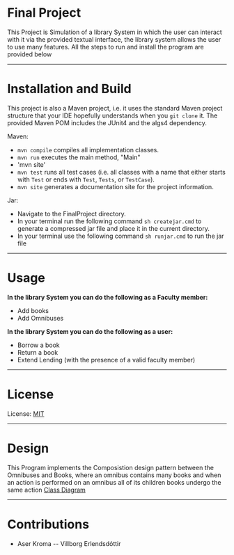 # Final Project
This Project is Simulation of a library System in which the user can interact with it via the provided textual interface, the library system allows the user to use many features. All the steps to run and install the program are provided below 

---
# Installation and Build
This project is also a Maven project, i.e. it uses the standard Maven project structure that your IDE hopefully understands when you `git clone` it. The provided Maven POM includes the JUnit4 and the algs4 dependency.



Maven:
- `mvn compile` compiles all implementation classes.
- `mvn run` executes the main method, "Main"
- 'mvn site'
- `mvn test` runs all test cases (i.e. all classes with a name that either starts with `Test` or ends with `Test`, `Tests`, or `TestCase`).
- `mvn site` generates a documentation site for the project information.



Jar:
- Navigate to the FinalProject directory.
- In your terminal run the following command
`sh createjar.cmd` to generate a compressed jar file and place it in the current directory.
- In your terminal use the following command `sh runjar.cmd` to run the jar file



---
# Usage
**In the library System you can do the following as a Faculty member:**

- Add books
- Add Omnibuses

**In the library System you can do the following as a user:**

- Borrow a book
- Return a book
- Extend Lending (with the presence of a valid faculty member)






---
# License
License: [MIT](LICENSE.txt)




---
# Design
This Program implements the Composistion design pattern between the Omnibuses and Books, where an omnibus contains many books and when an action is performed on an omnibus all of its children books undergo the same action
[Class Diagram](src/site/markdown/DESIGN.md)



---
# Contributions

- Aser Kroma -- Villborg Erlendsdóttir


